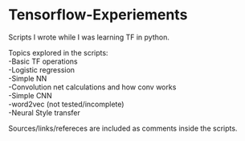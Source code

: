 # Tensorflow-Experiements
Scripts I wrote while I was learning TF in python.

Topics explored in the scripts:  
-Basic TF operations  
-Logistic regression  
-Simple NN  
-Convolution net calculations and how conv works  
-Simple CNN  
-word2vec (not tested/incomplete)  
-Neural Style transfer  
  
Sources/links/refereces are included as comments inside the scripts.  

